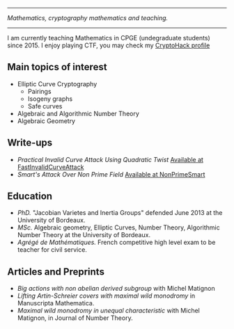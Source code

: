 

***

_Mathematics, cryptography  mathematics and teaching._ 

***

I am currently teaching Mathematics in CPGE (undegraduate students) since 2015.
I enjoy playing CTF, you may check my [CryptoHack profile](https://cryptohack.org/user/pierre_c/)

## Main topics of interest 

+ Elliptic Curve Cryptography
    + Pairings
    + Isogeny graphs
    + Safe curves
+ Algebraic and Algorithmic Number Theory
+ Algebraic Geometry

## Write-ups

+ _Practical Invalid Curve Attack Using Quadratic Twist_ [Available at FastInvalidCurveAttack](https://github.com/pierrechr/pierre.c/tree/main/FastInvalidCurve)
+ _Smart's Attack Over Non Prime Field_ [Available at NonPrimeSmart](https://github.com/pierrechr/pierre.c/tree/main/NonPrimeSmart)

## Education 

+ _PhD._ "Jacobian Varietes and Inertia Groups" defended June 2013 at the University of Bordeaux.
+ _MSc._ Algebraic geometry, Elliptic Curves, Number Theory, Algorithmic Number Theory at the University of Bordeaux.
+ _Agrégé de Mathématiques._ French competitive high level exam to be teacher for civil service.

## Articles and Preprints

+ _Big actions with non abelian derived subgroup_ with Michel Matignon 
+ _Lifting Artin-Schreier covers with maximal wild monodromy_  in  Manuscripta Mathematica.
+ _Maximal wild monodromy in unequal characteristic_ with Michel Matignon, in Journal of Number Theory.

